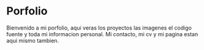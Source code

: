 # Porfolio
Bienvenido a mi porfolio, aqui veras los proyectos las imagenes el codigo fuente y 
toda mi informacion personal. Mi contacto, mi cv y mi pagina estan aqui mismo tambien.